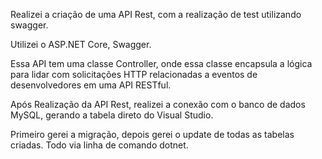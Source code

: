 Realizei a criação de uma API Rest, com a realização de test utilizando swagger.

Utilizei o ASP.NET Core, Swagger.

Essa API tem uma classe Controller, onde essa classe encapsula a lógica para lidar com solicitações HTTP relacionadas a eventos de desenvolvedores em uma API RESTful.


Após Realização da API Rest, realizei a conexão com o banco de dados MySQL, gerando a tabela direto do Visual Studio. 

Primeiro gerei a migração, depois gerei o update de todas as tabelas criadas. 
Todo via linha de comando dotnet. 



